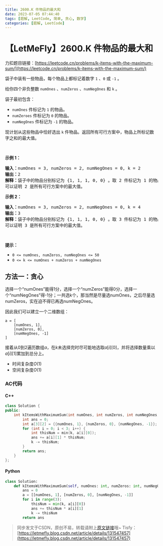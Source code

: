 ```yaml
---
title: 2600.K 件物品的最大和
date: 2023-07-05 07:44:40
tags: [题解, LeetCode, 简单, 贪心, 数学]
categories: [题解, LeetCode]
---
```


# 【LetMeFly】2600.K 件物品的最大和

力扣题目链接：[https://leetcode.cn/problems/k-items-with-the-maximum-sum/](https://leetcode.cn/problems/k-items-with-the-maximum-sum/)

<p>袋子中装有一些物品，每个物品上都标记着数字 <code>1</code> 、<code>0</code> 或 <code>-1</code> 。</p>

<p>给你四个非负整数 <code>numOnes</code> 、<code>numZeros</code> 、<code>numNegOnes</code> 和 <code>k</code> 。</p>

<p>袋子最初包含：</p>

<ul>
	<li><code>numOnes</code> 件标记为 <code>1</code> 的物品。</li>
	<li><code>numZeroes</code> 件标记为 <code>0</code> 的物品。</li>
	<li><code>numNegOnes</code> 件标记为 <code>-1</code> 的物品。</li>
</ul>

<p>现计划从这些物品中恰好选出 <code>k</code> 件物品。返回所有可行方案中，物品上所标记数字之和的最大值。</p>

<p>&nbsp;</p>

<p><strong>示例 1：</strong></p>

<pre><strong>输入：</strong>numOnes = 3, numZeros = 2, numNegOnes = 0, k = 2
<strong>输出：</strong>2
<strong>解释：</strong>袋子中的物品分别标记为 {1, 1, 1, 0, 0} 。取 2 件标记为 1 的物品，得到的数字之和为 2 。
可以证明 2 是所有可行方案中的最大值。</pre>

<p><strong>示例 2：</strong></p>

<pre><strong>输入：</strong>numOnes = 3, numZeros = 2, numNegOnes = 0, k = 4
<strong>输出：</strong>3
<strong>解释：</strong>袋子中的物品分别标记为 {1, 1, 1, 0, 0} 。取 3 件标记为 1 的物品，1 件标记为 0 的物品，得到的数字之和为 3 。
可以证明 3 是所有可行方案中的最大值。
</pre>

<p>&nbsp;</p>

<p><strong>提示：</strong></p>

<ul>
	<li><code>0 &lt;= numOnes, numZeros, numNegOnes &lt;= 50</code></li>
	<li><code>0 &lt;= k &lt;= numOnes + numZeros + numNegOnes</code></li>
</ul>


    
## 方法一：贪心

选择一个“numOnes”能得1分，选择一个“numZeros”能得0分，选择一个“numNegOnes”得-1分；一共选k个，那当然是尽量选numOnes，之后尽量选numZeros，实在迫不得已再选numNegOnes。

因此我们可以建立一个二维数组：

```
a = [
	[numOnes, 1],
	[numZeros, 0],
	[numNegOnes, -1]
]
```

接着从0到2遍历数组$a$，在$k$未选择完时尽可能地选取$a[i][0]$，并将选择数量乘以$a[i][1]$累加到总分上。

+ 时间复杂度$O(1)$
+ 空间复杂度$O(1)$

### AC代码

#### C++

```cpp
class Solution {
public:
    int kItemsWithMaximumSum(int numOnes, int numZeros, int numNegOnes, int k) {
        int ans = 0;
        int a[3][2] = {{numOnes, 1}, {numZeros, 0}, {numNegOnes, -1}};
        for (int i = 0; i < 3; i++) {
            int thisNum = min(k, a[i][0]);
            ans += a[i][1] * thisNum;
            k -= thisNum;
        }
        return ans;
    }
};
```

#### Python

```python
class Solution:
    def kItemsWithMaximumSum(self, numOnes: int, numZeros: int, numNegOnes: int, k: int) -> int:
        ans = 0
        a = [[numOnes, 1], [numZeros, 0], [numNegOnes, -1]]
        for i in range(3):
            thisNum = min(k, a[i][0])
            ans += thisNum * a[i][1]
            k -= thisNum
        return ans
```

> 同步发文于CSDN，原创不易，转载请附上[原文链接](https://blog.letmefly.xyz/2023/07/05/LeetCode%202600.K%E4%BB%B6%E7%89%A9%E5%93%81%E7%9A%84%E6%9C%80%E5%A4%A7%E5%92%8C/)哦~
> Tisfy：[https://letmefly.blog.csdn.net/article/details/131547457](https://letmefly.blog.csdn.net/article/details/131547457)
